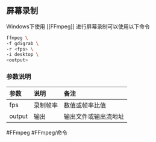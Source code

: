 ## 屏幕录制
Windows下使用 [[FFmpeg]] 进行屏幕录制可以使用以下命令

```bash
ffmpeg \
-f gdigrab \
-r <fps> \
-i desktop \
<output>
```

### 参数说明
|参数|说明|备注|
|:-|:-|:-|
|fps|录制帧率|数值或帧率比值|
|output|输出|输出文件或输出流地址|

#FFmpeg #FFmpeg/命令 